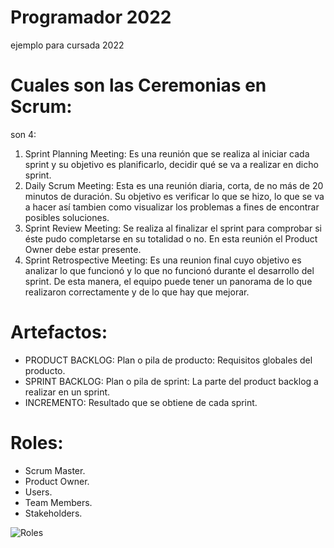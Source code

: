 # Programador 2022
ejemplo para cursada 2022

# Cuales son las Ceremonias en Scrum:
son 4: 
1. Sprint Planning Meeting: Es una reunión que se realiza al iniciar cada sprint y su objetivo es planificarlo, decidir qué se va a realizar  en dicho sprint. 
2. Daily Scrum Meeting: Esta es una reunión diaria, corta, de no más de 20 minutos de duración. Su objetivo es verificar lo que se hizo, lo que se va a hacer así tambien como visualizar los problemas a fines de encontrar posibles soluciones. 
3. Sprint Review Meeting: Se realiza al finalizar el sprint para comprobar si éste pudo completarse en su totalidad o no. En esta reunión el Product Owner debe estar presente. 
4. Sprint Retrospective Meeting: Es una reunion final cuyo objetivo es analizar lo que funcionó y lo que no funcionó durante el desarrollo del sprint. De esta manera, el equipo puede tener un panorama de lo que realizaron correctamente y de lo que hay que mejorar. 

# Artefactos:
- PRODUCT BACKLOG: Plan o pila de producto: Requisitos globales del producto.
- SPRINT BACKLOG: Plan o pila de sprint: La parte del product backlog a realizar en un sprint.
- INCREMENTO: Resultado que se obtiene de cada sprint.

# Roles:
- Scrum Master.
- Product Owner.
- Users.
- Team Members.
- Stakeholders.

![Roles](https://user-images.githubusercontent.com/106499760/175543437-9f3a1a16-5151-446d-9185-9d7224e34f12.jpg)
